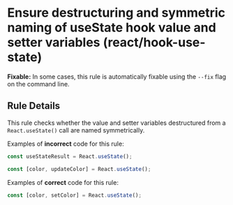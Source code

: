 # Ensure destructuring and symmetric naming of useState hook value and setter variables (react/hook-use-state)

**Fixable:** In some cases, this rule is automatically fixable using the `--fix` flag on the command line.

## Rule Details

This rule checks whether the value and setter variables destructured from a `React.useState()` call are named symmetrically.

Examples of **incorrect** code for this rule:

```js
const useStateResult = React.useState();
```

```js
const [color, updateColor] = React.useState();
```

Examples of **correct** code for this rule:

```js
const [color, setColor] = React.useState();
```
